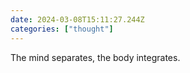 ```yaml
---
date: 2024-03-08T15:11:27.244Z
categories: ["thought"]
---
```

The mind separates, the body integrates.
